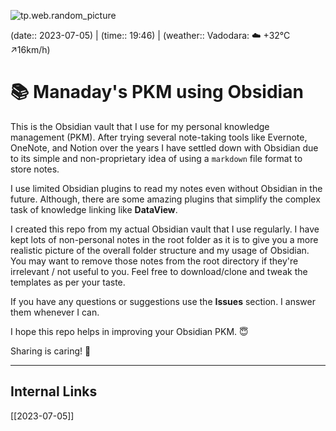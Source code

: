 ![tp.web.random_picture](https://images.unsplash.com/photo-1513282168129-97aac1a90027?crop=entropy&cs=tinysrgb&fit=crop&fm=jpg&h=300&ixid=MnwxfDB8MXxyYW5kb218MHx8dHJlZSxsYW5kc2NhcGUsd2F0ZXIsbW91bnRhaW58fHx8fHwxNjg4NTY2NjE5&ixlib=rb-4.0.3&q=80&utm_campaign=api-credit&utm_medium=referral&utm_source=unsplash_source&w=900)

(date:: 2023-07-05) | (time:: 19:46) | (weather:: Vadodara: ☁️   +32°C ↗16km/h)

# 📚 Manaday's PKM using Obsidian

This is the Obsidian vault that I use for my personal knowledge management (PKM). After trying several note-taking tools like Evernote, OneNote, and Notion over the years I have settled down with Obsidian due to its simple and non-proprietary idea of using a `markdown` file format to store notes.

I use limited Obsidian plugins to read my notes even without Obsidian in the future. Although, there are some amazing plugins that simplify the complex task of knowledge linking like **DataView**.

I created this repo from my actual Obsidian vault that I use regularly. I have kept lots of non-personal notes in the root folder as it is to give you a more realistic picture of the overall folder structure and my usage of Obsidian. You may want to remove those notes from the root directory if they're irrelevant / not useful to you. Feel free to download/clone and tweak the templates as per your taste.

If you have any questions or suggestions use the **Issues** section. I answer them whenever I can.

I hope this repo helps in improving your Obsidian PKM. 😇

Sharing is caring! 🤝

---
## Internal Links
[[2023-07-05]]